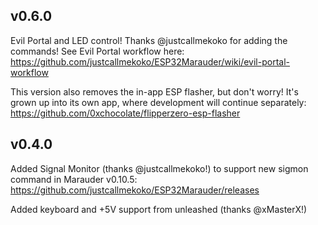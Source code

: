 ## v0.6.0

Evil Portal and LED control! Thanks @justcallmekoko for adding the commands! See Evil Portal workflow here: https://github.com/justcallmekoko/ESP32Marauder/wiki/evil-portal-workflow

This version also removes the in-app ESP flasher, but don't worry! It's grown up into its own app, where development will continue separately: https://github.com/0xchocolate/flipperzero-esp-flasher


## v0.4.0

Added Signal Monitor (thanks @justcallmekoko!) to support new sigmon command in Marauder v0.10.5: https://github.com/justcallmekoko/ESP32Marauder/releases

Added keyboard and +5V support from unleashed (thanks @xMasterX!)
